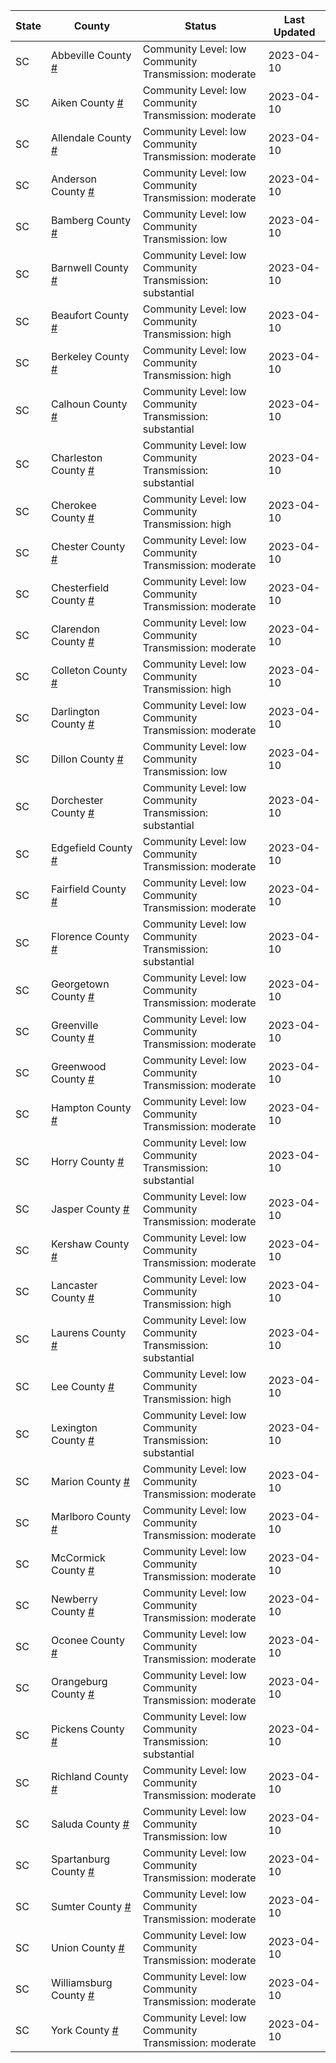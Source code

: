 State | County | Status | Last Updated
--- | --- | --- | --- 
SC | Abbeville County <a href="#abbeville_county">#</a> | <a name="abbeville_county"></a>Community Level: low<br/>Community Transmission: moderate | 2023-04-10
SC | Aiken County <a href="#aiken_county">#</a> | <a name="aiken_county"></a>Community Level: low<br/>Community Transmission: moderate | 2023-04-10
SC | Allendale County <a href="#allendale_county">#</a> | <a name="allendale_county"></a>Community Level: low<br/>Community Transmission: moderate | 2023-04-10
SC | Anderson County <a href="#anderson_county">#</a> | <a name="anderson_county"></a>Community Level: low<br/>Community Transmission: moderate | 2023-04-10
SC | Bamberg County <a href="#bamberg_county">#</a> | <a name="bamberg_county"></a>Community Level: low<br/>Community Transmission: low | 2023-04-10
SC | Barnwell County <a href="#barnwell_county">#</a> | <a name="barnwell_county"></a>Community Level: low<br/>Community Transmission: substantial | 2023-04-10
SC | Beaufort County <a href="#beaufort_county">#</a> | <a name="beaufort_county"></a>Community Level: low<br/>Community Transmission: high | 2023-04-10
SC | Berkeley County <a href="#berkeley_county">#</a> | <a name="berkeley_county"></a>Community Level: low<br/>Community Transmission: high | 2023-04-10
SC | Calhoun County <a href="#calhoun_county">#</a> | <a name="calhoun_county"></a>Community Level: low<br/>Community Transmission: substantial | 2023-04-10
SC | Charleston County <a href="#charleston_county">#</a> | <a name="charleston_county"></a>Community Level: low<br/>Community Transmission: substantial | 2023-04-10
SC | Cherokee County <a href="#cherokee_county">#</a> | <a name="cherokee_county"></a>Community Level: low<br/>Community Transmission: high | 2023-04-10
SC | Chester County <a href="#chester_county">#</a> | <a name="chester_county"></a>Community Level: low<br/>Community Transmission: moderate | 2023-04-10
SC | Chesterfield County <a href="#chesterfield_county">#</a> | <a name="chesterfield_county"></a>Community Level: low<br/>Community Transmission: moderate | 2023-04-10
SC | Clarendon County <a href="#clarendon_county">#</a> | <a name="clarendon_county"></a>Community Level: low<br/>Community Transmission: moderate | 2023-04-10
SC | Colleton County <a href="#colleton_county">#</a> | <a name="colleton_county"></a>Community Level: low<br/>Community Transmission: high | 2023-04-10
SC | Darlington County <a href="#darlington_county">#</a> | <a name="darlington_county"></a>Community Level: low<br/>Community Transmission: moderate | 2023-04-10
SC | Dillon County <a href="#dillon_county">#</a> | <a name="dillon_county"></a>Community Level: low<br/>Community Transmission: low | 2023-04-10
SC | Dorchester County <a href="#dorchester_county">#</a> | <a name="dorchester_county"></a>Community Level: low<br/>Community Transmission: substantial | 2023-04-10
SC | Edgefield County <a href="#edgefield_county">#</a> | <a name="edgefield_county"></a>Community Level: low<br/>Community Transmission: moderate | 2023-04-10
SC | Fairfield County <a href="#fairfield_county">#</a> | <a name="fairfield_county"></a>Community Level: low<br/>Community Transmission: moderate | 2023-04-10
SC | Florence County <a href="#florence_county">#</a> | <a name="florence_county"></a>Community Level: low<br/>Community Transmission: substantial | 2023-04-10
SC | Georgetown County <a href="#georgetown_county">#</a> | <a name="georgetown_county"></a>Community Level: low<br/>Community Transmission: moderate | 2023-04-10
SC | Greenville County <a href="#greenville_county">#</a> | <a name="greenville_county"></a>Community Level: low<br/>Community Transmission: moderate | 2023-04-10
SC | Greenwood County <a href="#greenwood_county">#</a> | <a name="greenwood_county"></a>Community Level: low<br/>Community Transmission: moderate | 2023-04-10
SC | Hampton County <a href="#hampton_county">#</a> | <a name="hampton_county"></a>Community Level: low<br/>Community Transmission: moderate | 2023-04-10
SC | Horry County <a href="#horry_county">#</a> | <a name="horry_county"></a>Community Level: low<br/>Community Transmission: substantial | 2023-04-10
SC | Jasper County <a href="#jasper_county">#</a> | <a name="jasper_county"></a>Community Level: low<br/>Community Transmission: moderate | 2023-04-10
SC | Kershaw County <a href="#kershaw_county">#</a> | <a name="kershaw_county"></a>Community Level: low<br/>Community Transmission: moderate | 2023-04-10
SC | Lancaster County <a href="#lancaster_county">#</a> | <a name="lancaster_county"></a>Community Level: low<br/>Community Transmission: high | 2023-04-10
SC | Laurens County <a href="#laurens_county">#</a> | <a name="laurens_county"></a>Community Level: low<br/>Community Transmission: substantial | 2023-04-10
SC | Lee County <a href="#lee_county">#</a> | <a name="lee_county"></a>Community Level: low<br/>Community Transmission: high | 2023-04-10
SC | Lexington County <a href="#lexington_county">#</a> | <a name="lexington_county"></a>Community Level: low<br/>Community Transmission: substantial | 2023-04-10
SC | Marion County <a href="#marion_county">#</a> | <a name="marion_county"></a>Community Level: low<br/>Community Transmission: moderate | 2023-04-10
SC | Marlboro County <a href="#marlboro_county">#</a> | <a name="marlboro_county"></a>Community Level: low<br/>Community Transmission: moderate | 2023-04-10
SC | McCormick County <a href="#mccormick_county">#</a> | <a name="mccormick_county"></a>Community Level: low<br/>Community Transmission: moderate | 2023-04-10
SC | Newberry County <a href="#newberry_county">#</a> | <a name="newberry_county"></a>Community Level: low<br/>Community Transmission: moderate | 2023-04-10
SC | Oconee County <a href="#oconee_county">#</a> | <a name="oconee_county"></a>Community Level: low<br/>Community Transmission: moderate | 2023-04-10
SC | Orangeburg County <a href="#orangeburg_county">#</a> | <a name="orangeburg_county"></a>Community Level: low<br/>Community Transmission: moderate | 2023-04-10
SC | Pickens County <a href="#pickens_county">#</a> | <a name="pickens_county"></a>Community Level: low<br/>Community Transmission: substantial | 2023-04-10
SC | Richland County <a href="#richland_county">#</a> | <a name="richland_county"></a>Community Level: low<br/>Community Transmission: moderate | 2023-04-10
SC | Saluda County <a href="#saluda_county">#</a> | <a name="saluda_county"></a>Community Level: low<br/>Community Transmission: low | 2023-04-10
SC | Spartanburg County <a href="#spartanburg_county">#</a> | <a name="spartanburg_county"></a>Community Level: low<br/>Community Transmission: moderate | 2023-04-10
SC | Sumter County <a href="#sumter_county">#</a> | <a name="sumter_county"></a>Community Level: low<br/>Community Transmission: moderate | 2023-04-10
SC | Union County <a href="#union_county">#</a> | <a name="union_county"></a>Community Level: low<br/>Community Transmission: moderate | 2023-04-10
SC | Williamsburg County <a href="#williamsburg_county">#</a> | <a name="williamsburg_county"></a>Community Level: low<br/>Community Transmission: moderate | 2023-04-10
SC | York County <a href="#york_county">#</a> | <a name="york_county"></a>Community Level: low<br/>Community Transmission: moderate | 2023-04-10
